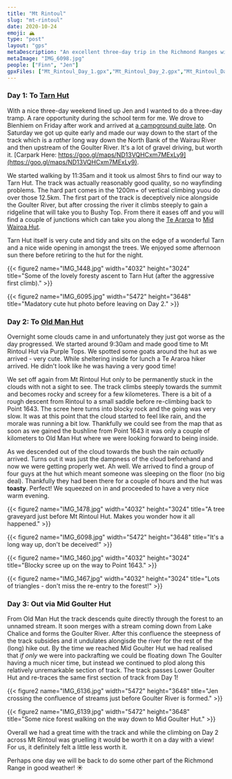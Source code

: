 ```yaml
---
title: "Mt Rintoul"
slug: "mt-rintoul"
date: 2020-10-24
emoji: 🏔
type: "post"
layout: "gps"
metaDescription: "An excellent three-day trip in the Richmond Ranges with a good amount of climbing, distance and potential for views on a clear day!"
metaImage: "IMG_6098.jpg"
people: ["Finn", "Jen"]
gpxFiles: ["Mt_Rintoul_Day_1.gpx","Mt_Rintoul_Day_2.gpx","Mt_Rintoul_Day_3.gpx"]
---
```


### Day 1: To [Tarn Hut](https://www.doc.govt.nz/parks-and-recreation/places-to-go/marlborough/places/mount-richmond-forest-park/things-to-do/huts/tarn-hut/)

With a nice three-day weekend lined up Jen and I wanted to do a three-day tramp. A rare opportunity during the school term for me. We drove to Blenhiem on Friday after work and arrived at [a campground quite late](https://goo.gl/maps/ijpEVvGPPSdh6i298). On Saturday we got up quite early and made our way down to the start of the track which is a _rather_ long way down the North Bank of the Wairau River and then upstream of the Goulter River. It's a lot of gravel driving, but worth it. [Carpark Here: https://goo.gl/maps/ND13VQHCxm7MExLy9](https://goo.gl/maps/ND13VQHCxm7MExLy9).

We started walking by 11:35am and it took us almost 5hrs to find our way to Tarn Hut. The track was actually reasonably good quality, so no wayfinding problems. The hard part comes in the 1200m+ of vertical climbing yuou do over those 12.5km. The first part of the track is deceptively nice alongside the Goulter River, but after crossing the river it climbs steeply to gain a ridgeline that will take you to Bushy Top. From there it eases off and you will find a couple of junctions which can take you along the [Te Araroa](https://www.teararoa.org.nz/before-you-go/maps-and-notes-download/) to [Mid Wairoa Hut](https://www.doc.govt.nz/parks-and-recreation/places-to-go/marlborough/places/mount-richmond-forest-park/things-to-do/huts/mid-wairoa-hut/).

Tarn Hut itself is very cute and tidy and sits on the edge of a wonderful Tarn and a nice wide opening in amongst the trees. We enjoyed some afternoon sun there before retiring to the hut for the night.

{{< figure2 name="IMG_1448.jpg" width="4032" height="3024" title="Some of the lovely foresty ascent to Tarn Hut (after the aggressive first climb)." >}}

{{< figure2 name="IMG_6095.jpg" width="5472" height="3648" title="Madatory cute hut photo before leaving on Day 2." >}}

### Day 2: To [Old Man Hut](https://www.doc.govt.nz/parks-and-recreation/places-to-go/marlborough/places/mount-richmond-forest-park/things-to-do/huts/old-man-hut/)

Overnight some clouds came in and unfortunately they just got worse as the day progressed. We started around 9:30am and made good time to Mt Rintoul Hut via Purple Tops. We spotted some goats around the hut as we arrived - very cute. While sheltering inside for lunch a Te Araroa hiker arrived. He didn't look like he was having a very good time!

We set off again from Mt Rintoul Hut only to be permanently stuck in the clouds with not a sight to see. The track climbs steeply towards the summit and becomes rocky and screey for a few kilometeres. There is a bit of a rough descent from Rintoul to a small saddle before re-climbing back to Point 1643. The scree here turns into blocky rock and the going was very slow. It was at this point that the cloud started to feel like rain, and the morale was running a bit low. Thankfully we could see from the map that as soon as we gained the bushline from Point 1643 it was only a couple of kilometers to Old Man Hut where we were looking forward to being inside.

As we descended out of the cloud towards the bush the rain _actually_ arrived. Turns out it was just the dampness of the cloud beforehand and now we were getting properly wet. Ah well. We arrived to find a group of four guys at the hut which meant someone was sleeping on the floor (no big deal). Thankfully they had been there for a couple of hours and the hut was __toasty__. Perfect! We squeezed on in and proceeded to have a very nice warm evening.

{{< figure2 name="IMG_1478.jpg" width="4032" height="3024" title="A tree graveyard just before Mt Rintoul Hut. Makes you wonder how it all happened." >}}

{{< figure2 name="IMG_6098.jpg" width="5472" height="3648" title="It's a long way up, don't be deceived!" >}}

{{< figure2 name="IMG_1460.jpg" width="4032" height="3024" title="Blocky scree up on the way to Point 1643." >}}

{{< figure2 name="IMG_1467.jpg" width="4032" height="3024" title="Lots of triangles - don't miss the re-entry to the forest!" >}}

### Day 3: Out via Mid Goulter Hut

From Old Man Hut the track descends quite directly through the forest to an unnamed stream. It soon merges with a stream coming down from Lake Chalice and forms the Goulter River. After this confluence the steepness of the track subsides and it undulates alongisde the river for the rest of the (long) hike out. By the time we reached Mid Goulter Hut we had realised that _if only_ we were into packrafting we could be floating down The Goulter having a much nicer time, but instead we continued to plod along this relatively unremarkable section of track. The track passes Lower Goulter Hut and re-traces the same first section of track from Day 1!

{{< figure2 name="IMG_6136.jpg" width="5472" height="3648" title="Jen crossing the confluence of streams just before Goulter River is formed." >}}

{{< figure2 name="IMG_6139.jpg" width="5472" height="3648" title="Some nice forest walking on the way down to Mid Goulter Hut." >}}

Overall we had a great time with the track and while the climbing on Day 2 across Mt Rintoul was gruelling it would be worth it on a day with a view! For us, it definitely felt a little less worth it.

Perhaps one day we will be back to do some other part of the Richmond Range in good weather! ☀️
